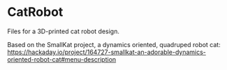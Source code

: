 # CatRobot
 Files for a 3D-printed cat robot design.
 
 Based on the SmallKat project, a dynamics oriented, quadruped robot cat: https://hackaday.io/project/164727-smallkat-an-adorable-dynamics-oriented-robot-cat#menu-description
